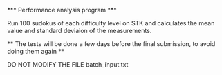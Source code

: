 *** Performance analysis program ***

Run 100 sudokus of each difficulty level on STK and calculates the mean value and standard deviaion of the measurements.

** The tests will be done a few days before the final submission, to avoid doing them again **

DO NOT MODIFY THE FILE batch_input.txt